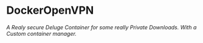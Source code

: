 # DockerOpenVPN
###### A Realy secure Deluge Container for some really Private Downloads. With a Custom container manager. 

